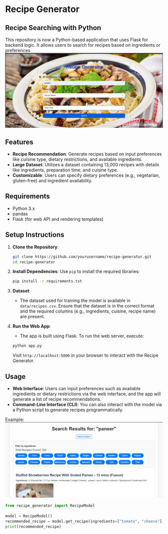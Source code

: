 # Recipe Generator

## Recipe Searching with Python

This repository is now a Python-based application that uses Flask for backend logic. It allows users to search for recipes based on ingredients or preferences.
![Alt text](https://github.com/kumarranjan78084/Recipe_Searching/blob/master/Screenshot%202024-11-10%20012215.png?raw=true)

## Features
- **Recipe Recommendation**: Generate recipes based on input preferences like cuisine type, dietary restrictions, and available ingredients.
- **Large Dataset**: Utilizes a dataset containing 13,000 recipes with details like ingredients, preparation time, and cuisine type.
- **Customizable**: Users can specify dietary preferences (e.g., vegetarian, gluten-free) and ingredient availability.

## Requirements
- Python 3.x
- pandas
- Flask (for web API and rendering templates)

## Setup Instructions

1. **Clone the Repository**:
    ```bash
    git clone https://github.com/yourusername/recipe-generator.git
    cd recipe-generator
    ```

2. **Install Dependencies**:
    Use `pip` to install the required libraries:
    ```bash
    pip install -r requirements.txt
    ```

3. **Dataset**:
    - The dataset used for training the model is available in `data/recipes.csv`. Ensure that the dataset is in the correct format and the required columns (e.g., ingredients, cuisine, recipe name) are present.

4. **Run the Web App**:
    - The app is built using Flask. To run the web server, execute:
    ```bash
    python app.py
    ```
    Visit `http://localhost:5000` in your browser to interact with the Recipe Generator.

## Usage
- **Web Interface**: Users can input preferences such as available ingredients or dietary restrictions via the web interface, and the app will generate a list of recipe recommendations.
- **Command-Line Interface (CLI)**: You can also interact with the model via a Python script to generate recipes programmatically.

Example:
![Alt text](https://github.com/kumarranjan78084/Recipe_Searching/blob/master/Screenshot%202024-11-10%20012230.png?raw=true)
```python
from recipe_generator import RecipeModel

model = RecipeModel()
recommended_recipe = model.get_recipe(ingredients=["tomato", "cheese"])
print(recommended_recipe)
